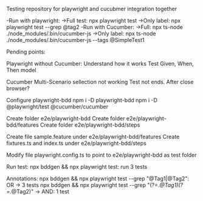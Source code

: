 Testing repository for playwright and cucubmer integration together

-Run with playwright: 
    ->Full test: npx playwright test
    ->Only label: npx playwright test --grep @tag2
-Run with Cucumber: 
    ->Full: npx ts-node ./node_modules/.bin/cucumber-js
    ->Only label: npx ts-node ./node_modules/.bin/cucumber-js --tags @SimpleTest1


Pending points:

Playwright without Cucumber:
 Understand how it works
 Test Given, When, Then model

 Cucumber
 Multi-Scenario sellection not working
 Test not ends. After close browser?


Configure playwright-bdd
npm i -D playwright-bdd
npm i -D @playwright/test @cucumber/cucumber

Create folder e2e/playwright-bdd
Create folder e2e/playwright-bdd/features
Create folder e2e/playwright-bdd/steps

Create file sample.feature under e2e/playwright-bdd/features
Create fixtures.ts and index.ts under e2e/playwright-bdd/steps

Modify file playwright.config.ts to point to e2e/playwright-bdd as test folder

Run test: npx bddgen && npx playwright test: run 3 tests

Annotations:
npx bddgen && npx playwright test --grep "@Tag1|@Tag2": OR -> 3 tests
npx bddgen && npx playwright test --grep "(?=.*@Tag1)(?=.*@Tag2)" -> AND: 1 test


